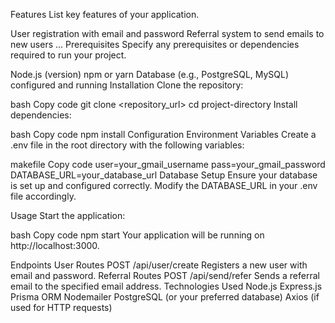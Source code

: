 Features
List key features of your application.

User registration with email and password
Referral system to send emails to new users
...
Prerequisites
Specify any prerequisites or dependencies required to run your project.

Node.js (version)
npm or yarn
Database (e.g., PostgreSQL, MySQL) configured and running
Installation
Clone the repository:

bash
Copy code
git clone <repository_url>
cd project-directory
Install dependencies:

bash
Copy code
npm install
Configuration
Environment Variables
Create a .env file in the root directory with the following variables:

makefile
Copy code
user=your_gmail_username
pass=your_gmail_password
DATABASE_URL=your_database_url
Database Setup
Ensure your database is set up and configured correctly. Modify the DATABASE_URL in your .env file accordingly.

Usage
Start the application:

bash
Copy code
npm start
Your application will be running on http://localhost:3000.

Endpoints
User Routes
POST /api/user/create
Registers a new user with email and password.
Referral Routes
POST /api/send/refer
Sends a referral email to the specified email address.
Technologies Used
Node.js
Express.js
Prisma ORM
Nodemailer
PostgreSQL (or your preferred database)
Axios (if used for HTTP requests)
